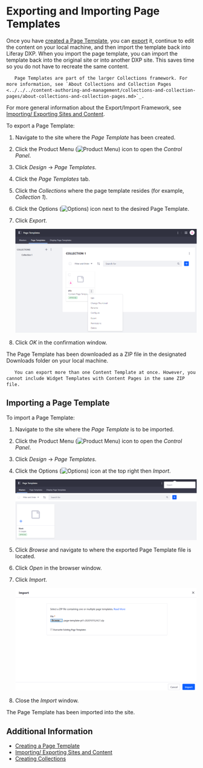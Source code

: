# Exporting and Importing Page Templates

Once you have [created a Page Template](./creating-a-page-template.md), you can [export](../../building-sites/importing-exporting-pages-and-content.md) it, continue to edit the content on your local machine, and then import the template back into Liferay DXP. When you import the page template, you can import the template back into the original site or into another DXP site. This saves time so you do not have to recreate the same content.

```tip::
   Page Templates are part of the larger Collections framework. For more information, see `About Collections and Collection Pages <../../../content-authoring-and-management/collections-and-collection-pages/about-collections-and-collection-pages.md>`_.
```

For more general information about the Export/Import Framework, see [Importing/ Exporting Sites and Content](../../building-sites/importing-exporting-pages-and-content.md).

To export a Page Template:

1. Navigate to the site where the _Page Template_ has been created.
1. Click the Product Menu (![Product Menu](../../../images/icon-product-menu.png)) icon to open the _Control Panel_.
1. Click _Design_ &rarr; _Page Templates_.
1. Click the _Page Templates_ tab.
1. Click the _Collections_ where the page template resides (for example, _Collection 1_).
1. Click the Options (![Options](../../../images/icon-options.png)) icon next to the desired Page Template.
1. Click _Export_.

    ![Click Export to export your Page Template as a Zip.](./exporting-and-importing-page-templates/images/01.png)

1. Click _OK_ in the confirmation window.

The Page Template has been downloaded as a ZIP file in the designated Downloads folder on your local machine.

```tip::
   You can export more than one Content Template at once. However, you cannot include Widget Templates with Content Pages in the same ZIP file.
```

## Importing a Page Template

To import a Page Template:

1. Navigate to the site where the _Page Template_ is to be imported.
1. Click the Product Menu (![Product Menu](../../../images/icon-product-menu.png)) icon to open the _Control Panel_.
1. Click _Design_ &rarr; _Page Templates_.
1. Click the Options (![Options](../../../images/icon-options.png)) icon at the top right then _Import_.

    ![The Import function is located at the top right Options menu.](./exporting-and-importing-page-templates/images/02.png)

1. Click _Browse_ and navigate to where the exported Page Template file is located.
1. Click _Open_ in the browser window.
1. Click _Import_.

    ![Page Templates are imported as ZIP files.](./exporting-and-importing-page-templates/images/03.png)

1. Close the _Import_ window.

The Page Template has been imported into the site.

## Additional Information

* [Creating a Page Template](./creating-a-page-template.md)
* [Importing/ Exporting Sites and Content](../../building-sites/importing-exporting-pages-and-content.md)
* [Creating Collections](../../../content-authoring-and-management/collections-and-collection-pages/creating-collections.md)
